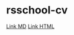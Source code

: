 # rsschool-cv
[Link MD](https://timnik375.github.io/rsschool-cv/cv)
[Link HTML](https://timnik375.github.io/rsschool-cv/index.html)

